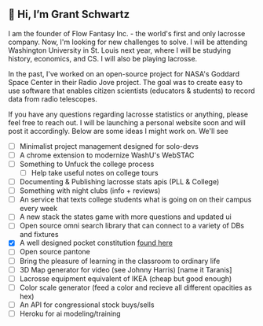 ## 👋 Hi, I’m Grant Schwartz

I am the founder of Flow Fantasy Inc. - the world's first and only lacrosse company. Now, I'm looking for new challenges to solve. I will be attending Washington University in St. Louis next year, where I will be studying history, economics, and CS. I will also be playing lacrosse.

In the past, I've worked on an open-source project for NASA's Goddard Space Center in their Radio Jove project. The goal was to create easy to use software that enables citizen scientists (educators & students) to record data from radio telescopes.

If you have any questions regarding lacrosse statistics or anything, please feel free to reach out. I will be launching a personal website soon and will post it accordingly. Below are some ideas I might work on. We'll see

- [ ] Minimalist project management designed for solo-devs
- [ ] A chrome extension to modernize WashU's WebSTAC
- [ ] Something to Unfuck the college process
  - [ ] Help take useful notes on college tours
- [ ] Documenting & Publishing lacrosse stats apis (PLL & College)
- [ ] Something with night clubs (info + reviews)
- [ ] An service that texts college students what is going on on their campus every week
- [ ] A new stack the states game with more questions and updated ui
- [ ] Open source omni search library that can connect to a variety of DBs and fixtures
- [x] A well designed pocket constitution [found here](https://grantschwartz.xyz/posts/a-well-designed-constitution)
- [ ] Open source pantone
- [ ] Bring the pleasure of learning in the classroom to ordinary life
- [ ] 3D Map generator for video (see Johnny Harris) [name it Taranis]
- [ ] Lacrosse equipment equivalent of IKEA (cheap but good enough)
- [ ] Color scale generator (feed a color and recieve all different opacities as hex)
- [ ] An API for congressional stock buys/sells
- [ ] Heroku for ai modeling/training
